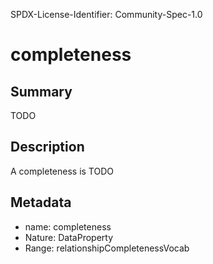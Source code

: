 SPDX-License-Identifier: Community-Spec-1.0

# completeness

## Summary

TODO

## Description

A completeness is TODO

## Metadata

- name: completeness
- Nature: DataProperty
- Range: relationshipCompletenessVocab

